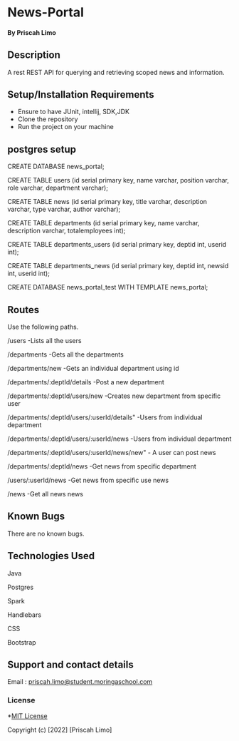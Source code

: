 # News-Portal

#### By **Priscah Limo**
## Description
A rest REST API for querying and retrieving scoped news and information.
## Setup/Installation Requirements
* Ensure to have JUnit, intellij, SDK,JDK
* Clone the repository
* Run the project on your machine

## postgres setup

CREATE DATABASE news_portal;

CREATE TABLE users (id serial primary key, name varchar, position varchar, role varchar, department varchar);

CREATE TABLE news (id serial primary key, title varchar, description varchar, type varchar, author varchar);

CREATE TABLE departments (id serial primary key, name varchar, description varchar, totalemployees int);

CREATE TABLE departments_users (id serial primary key, deptid int, userid int);

CREATE TABLE departments_news (id serial primary key, deptid int, newsid int, userid int);

CREATE DATABASE news_portal_test WITH TEMPLATE news_portal;

## Routes

Use the following paths.

/users  -Lists all the users

/departments  -Gets all the departments

/departments/new  -Gets an individual department using id

/departments/:deptId/details -Post a new department

/departments/:deptId/users/new  -Creates new department from specific user

/departments/:deptId/users/:userId/details"  -Users from individual department

/departments/:deptId/users/:userId/news  -Users from individual department

/departments/:deptId/users/:userId/news/new" - A user can post news

/departments/:deptId/news  -Get news from specific department

/users/:userId/news -Get news from specific use news

/news -Get all news news

## Known Bugs
There are no known bugs.
## Technologies Used
Java

Postgres

Spark

Handlebars

CSS

Bootstrap
## Support and contact details
Email : priscah.limo@student.moringaschool.com
### License
*[MIT License]("./LICENSE")

Copyright (c) [2022] [Priscah Limo]